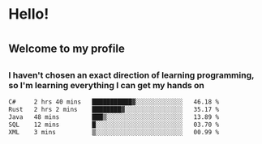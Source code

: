 
<h1>Hello!<h1>
<h2>Welcome to my profile<h2>
<h3>I haven't chosen an exact direction of learning programming, so I'm learning everything I can get my hands on</h3>

<!--START_SECTION:waka-->

```txt
C#     2 hrs 40 mins   ███████████▓░░░░░░░░░░░░░   46.18 %
Rust   2 hrs 2 mins    ████████▓░░░░░░░░░░░░░░░░   35.17 %
Java   48 mins         ███▒░░░░░░░░░░░░░░░░░░░░░   13.89 %
SQL    12 mins         █░░░░░░░░░░░░░░░░░░░░░░░░   03.70 %
XML    3 mins          ▒░░░░░░░░░░░░░░░░░░░░░░░░   00.99 %
```

<!--END_SECTION:waka-->
